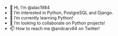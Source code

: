 - 👋 Hi, I’m @alac1984
- 👀 I’m interested in Python, PostgreSQL and Django.
- 🌱 I’m currently learning Python!
- 💞️ I’m looking to collaborate on Python projects!
- 📫 How to reach me @andcarv84 on Twitter!

<!---
alac1984/alac1984 is a ✨ special ✨ repository because its `README.md` (this file) appears on your GitHub profile.
You can click the Preview link to take a look at your changes.
--->
